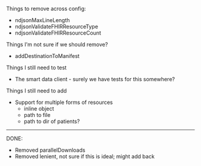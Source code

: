 Things to remove across config:

- ndjsonMaxLineLength
- ndjsonValidateFHIRResourceType
- ndjsonValidateFHIRResourceCount

Things I'm not sure if we should remove?

- addDestinationToManifest

Things I still need to test

- The smart data client - surely we have tests for this somewhere?

Things I still need to add

- Support for multiple forms of resources
  - inline object
  - path to file
  - path to dir of patients?

---

DONE:

- Removed parallelDownloads
- Removed lenient, not sure if this is ideal; might add back
